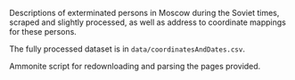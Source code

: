 Descriptions of exterminated persons in Moscow during the Soviet times, scraped and slightly processed, as well as address to coordinate mappings for these persons.

The fully processed dataset is in `data/coordinatesAndDates.csv`.

Ammonite script for redownloading and parsing the pages provided.